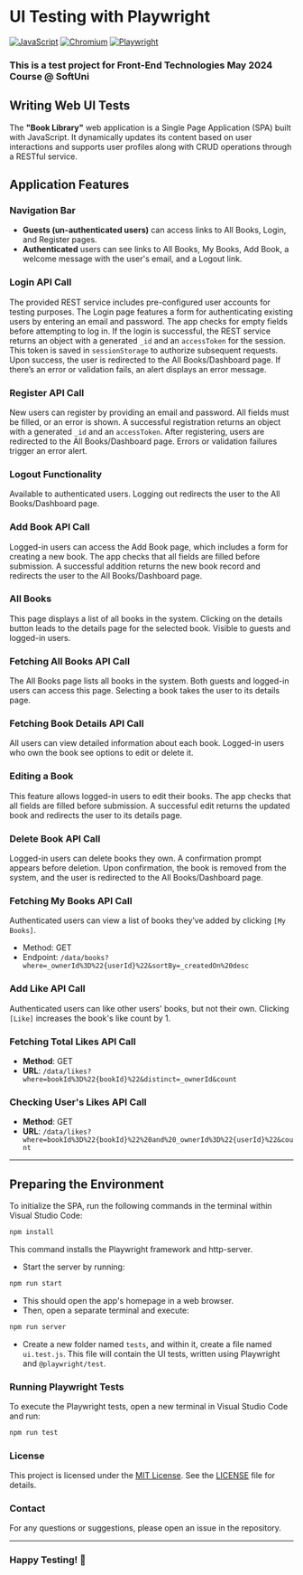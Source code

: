 # UI Testing with Playwright

[![JavaScript](https://img.shields.io/badge/Made%20with-JavaScript-F7DF1E.svg)](https://developer.mozilla.org/en-US/docs/Web/JavaScript)
[![Chromium](https://img.shields.io/badge/tested%20on-Chromium-4285F4.svg)](https://www.chromium.org/)
[![Playwright](https://img.shields.io/badge/tested%20with-Playwright-6E40C9.svg)](https://playwright.dev/)

### This is a test project for Front-End Technologies May 2024 Course @ SoftUni
## Writing Web UI Tests

The **"Book Library"** web application is a Single Page Application (SPA) built with JavaScript. It dynamically updates its content based on user interactions and supports user profiles along with CRUD operations through a RESTful service.


## Application Features

### Navigation Bar
- **Guests (un-authenticated users)** can access links to All Books, Login, and Register pages.
- **Authenticated** users can see links to All Books, My Books, Add Book, a welcome message with the user's email, and a Logout link.

### Login API Call
The provided REST service includes pre-configured user accounts for testing purposes. The Login page features a form for authenticating existing users by entering an email and password. The app checks for empty fields before attempting to log in. If the login is successful, the REST service returns an object with a generated `_id` and an `accessToken` for the session. This token is saved in `sessionStorage` to authorize subsequent requests. Upon success, the user is redirected to the All Books/Dashboard page. If there’s an error or validation fails, an alert displays an error message.

### Register API Call
New users can register by providing an email and password. All fields must be filled, or an error is shown. A successful registration returns an object with a generated `_id` and an `accessToken`. After registering, users are redirected to the All Books/Dashboard page. Errors or validation failures trigger an error alert.

### Logout Functionality
Available to authenticated users. Logging out redirects the user to the All Books/Dashboard page.

### Add Book API Call
Logged-in users can access the Add Book page, which includes a form for creating a new book. The app checks that all fields are filled before submission. A successful addition returns the new book record and redirects the user to the All Books/Dashboard page.

### All Books
This page displays a list of all books in the system. Clicking on the details button leads to the details page for the selected book. Visible to guests and logged-in users.

### Fetching All Books API Call
The All Books page lists all books in the system. Both guests and logged-in users can access this page. Selecting a book takes the user to its details page.

### Fetching Book Details API Call
All users can view detailed information about each book. Logged-in users who own the book see options to edit or delete it.

### Editing a Book
This feature allows logged-in users to edit their books. The app checks that all fields are filled before submission. A successful edit returns the updated book and redirects the user to its details page.

### Delete Book API Call
Logged-in users can delete books they own. A confirmation prompt appears before deletion. Upon confirmation, the book is removed from the system, and the user is redirected to the All Books/Dashboard page.

### Fetching My Books API Call
Authenticated users can view a list of books they’ve added by clicking `[My Books]`.
- Method: GET
- Endpoint: `/data/books?where=_ownerId%3D%22{userId}%22&sortBy=_createdOn%20desc`

### Add Like API Call
Authenticated users can like other users' books, but not their own. Clicking `[Like]` increases the book's like count by 1.

### Fetching Total Likes API Call
- **Method**: GET
- **URL**: `/data/likes?where=bookId%3D%22{bookId}%22&distinct=_ownerId&count`

### Checking User's Likes API Call
- **Method**: GET
- **URL**: `/data/likes?where=bookId%3D%22{bookId}%22%20and%20_ownerId%3D%22{userId}%22&count`

---

## Preparing the Environment
To initialize the SPA, run the following commands in the terminal within Visual Studio Code:

```bash
npm install
```
This command installs the Playwright framework and http-server.

- Start the server by running:
  
```bash
npm run start
```
- This should open the app's homepage in a web browser.
- Then, open a separate terminal and execute:
  
```bash
npm run server
```
- Create a new folder named `tests`, and within it, create a file named `ui.test.js`. This file will contain the UI tests, written using Playwright and `@playwright/test`.
  
### Running Playwright Tests

To execute the Playwright tests, open a new terminal in Visual Studio Code and run:
```bash
npm run test
```

### License
This project is licensed under the [MIT License](LICENSE). See the [LICENSE](LICENSE) file for details.

### Contact
For any questions or suggestions, please open an issue in the repository.

---
### Happy Testing! 🚀
